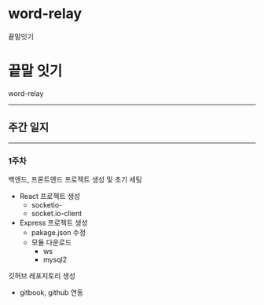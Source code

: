 # word-relay
끝말잇기
# 끝말 잇기

word-relay

---

## 주간 일지

---

### 1주차

백엔드, 프론트엔드 프로젝트 생성 및 초기 세팅

- React 프로젝트 생성
    - socketio-
    - socket.io-client
- Express 프로젝트 생성
    - pakage.json 수정
    - 모듈 다운로드
        - ws
        - mysql2

깃허브 레포지토리 생성

- gitbook, github 연동